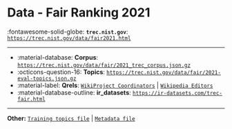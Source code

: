 # Data - Fair Ranking 2021 

:fontawesome-solid-globe: **`trec.nist.gov`**: [`https://trec.nist.gov/data/fair2021.html`](https://trec.nist.gov/data/fair2021.html)

---

- :material-database: **Corpus**: [`https://trec.nist.gov/data/fair/2021_trec_corpus.json.gz`](https://trec.nist.gov/data/fair/2021_trec_corpus.json.gz)
- :octicons-question-16: **Topics**: [`https://trec.nist.gov/data/fair/2021-eval-topics.json.gz`](https://trec.nist.gov/data/fair/2021-eval-topics.json.gz)
- :material-label: **Qrels**: [`WikiProject Coordinators`](https://trec.nist.gov/data/fair/2021-eval-topics-with-qrels.json.gz) | [`Wikipedia Editors`](https://trec.nist.gov/data/fair/2021-eval-topics-with-qrels.json.gz)
- :material-database-outline: **ir_datasets**: [`https://ir-datasets.com/trec-fair.html`](https://ir-datasets.com/trec-fair.html)


---

**Other:** [`Training topics file`](https://trec.nist.gov/data/fair/2021_training_topics.json.gz) | [`Metadata file`](https://trec.nist.gov/data/fair/2021_trec_metadata.json.gz)
